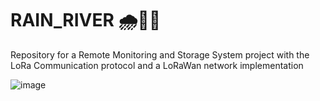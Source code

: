 # RAIN_RIVER 🌧🌊🌐
Repository for a Remote Monitoring and Storage System project with the LoRa Communication protocol and a LoRaWan network implementation

![image](https://user-images.githubusercontent.com/63372411/204957944-90104237-7122-457d-9e7b-cd9592dec845.png)

